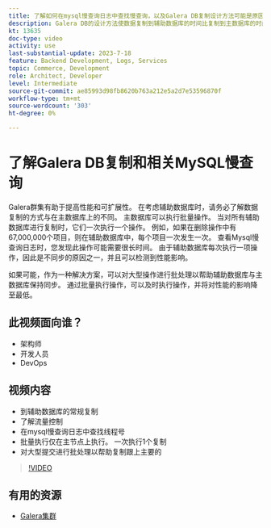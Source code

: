 ```yaml
---
title: 了解如何在mysql慢查询日志中查找慢查询，以及Galera DB复制设计方法可能是原因的原因
description: Galera DB的设计方法使数据复制到辅助数据库的时间比复制到主数据库的时间长。 了解如何在mysql慢查询日志中找到这些事件，以及在慢查询日志中看到条目的根本原因，以及将来如何防止它们。
kt: 13635
doc-type: video
activity: use
last-substantial-update: 2023-7-18
feature: Backend Development, Logs, Services
topic: Commerce, Development
role: Architect, Developer
level: Intermediate
source-git-commit: ae85993d98fb8620b763a212e5a2d7e53596870f
workflow-type: tm+mt
source-wordcount: '303'
ht-degree: 0%

---
```


# 了解Galera DB复制和相关MySQL慢查询

Galera群集有助于提高性能和可扩展性。 在考虑辅助数据库时，请务必了解数据复制的方式与在主数据库上的不同。 主数据库可以执行批量操作。 当对所有辅助数据库进行复制时，它们一次执行一个操作。 例如，如果在删除操作中有67,000,000个项目，则在辅助数据库中，每个项目一次发生一次。 查看Mysql慢查询日志时，您发现此操作可能需要很长时间。 由于辅助数据库每次执行一项操作，因此是不同步的原因之一，并且可以检测到性能影响。

如果可能，作为一种解决方案，可以对大型操作进行批处理以帮助辅助数据库与主数据库保持同步。 通过批量执行操作，可以及时执行操作，并将对性能的影响降至最低。

## 此视频面向谁？

- 架构师
- 开发人员
- DevOps

## 视频内容

- 到辅助数据库的常规复制
- 了解流量控制
- 在mysql慢查询日志中查找线程号
- 批量执行仅在主节点上执行。 一次执行1个复制
- 对大型提交进行批处理以帮助复制跟上主要的

>[!VIDEO](https://video.tv.adobe.com/v/3421688?learn=on)

## 有用的资源

- [Galera集群](https://galeracluster.com/)
